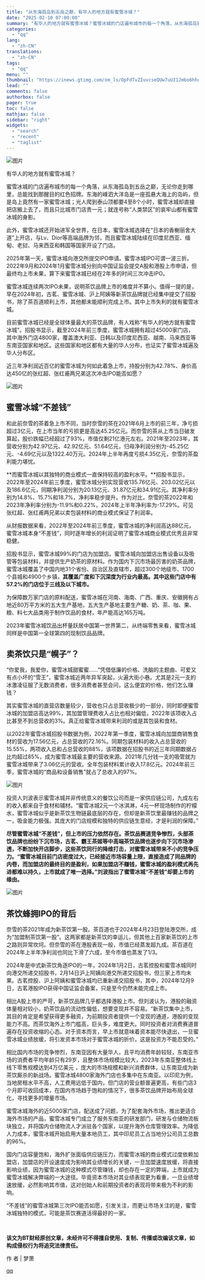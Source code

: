 ```yaml
---
title: "从东海孤岛到五岳之巅，有华人的地方就有蜜雪冰城？"
date: "2025-02-10 07:00:00"
summary: "有华人的地方就有蜜雪冰城？蜜雪冰城的门店遍布城市的每一个角落，从东海孤岛到五岳之巅，无论你走到哪里，..."
categories:
  - "qq"
lang:
  - "zh-CN"
translations:
  - "zh-CN"
tags:
  - "qq"
menu: ""
thumbnail: "https://inews.gtimg.com/om_ls/OpFdTvZIuvcseQUw7uUI1Jmbo6hhuRYhUBeRJ1AJDrNRMAA_640360/0"
lead: ""
comments: false
authorbox: false
pager: true
toc: false
mathjax: false
sidebar: "right"
widgets:
  - "search"
  - "recent"
  - "taglist"
---
```


![图片](https://inews.gtimg.com/om_bt/O5ZKm_AD_jjp6zqjY94qCbOoHdEKKXX0hAp3woB-QagrgAA/641)

有华人的地方就有蜜雪冰城？

蜜雪冰城的门店遍布城市的每一个角落，从东海孤岛到五岳之巅，无论你走到哪里，总能找到那醒目的红色招牌。东海的嵊泗大洋岛是一座孤悬大海上的岛屿，但是岛上竟然有一家蜜雪冰城；光人爬到泰山顶都要4至8个小时，蜜雪冰城却直接把店搬上去了，而且只比城市门店贵一元；就连号称“人类禁区”的哀牢山都有蜜雪冰城的身影。

此外，蜜雪冰城还开始进军全世界，在日本，蜜雪冰城选择在“日本的香榭丽舍大道”上开店，与Lv、Dior等高端品牌为邻，而且蜜雪冰城陆续在印度尼西亚、缅甸、老挝、马来西亚和韩国等国家开设了门店。

2025年第一天，蜜雪冰城向港交所提交IPO申请。蜜雪冰城IPO可谓一波三折。2022年9月和2024年1月蜜雪冰城分别向中国证监会提交A股和港股上市申请，但最终均上市未果，算下来蜜雪冰城已经在2年多的时间三次冲击IPO。

蜜雪冰城连续两次IPO未果，说明茶饮品牌上市的难度并不算小。值得一提的是，早在2024年初，古茗、蜜雪冰城、沪上阿姨等新茶饮品牌就已经集中提交了招股书，除了茶百道顺利上市，其他都未能顺利完成上市。其中上市失利的就有蜜雪冰城。

目前蜜雪冰城已经是全球体量最大的茶饮品牌，有人戏称“有华人的地方就有蜜雪冰城”。招股书显示，截至2024年前三季度，蜜雪冰城拥有超过45000家门店，其中海外门店4800家，覆盖澳大利亚、日韩以及印度尼西亚、越南、马来西亚等东南亚国家和地区。这些国家和地区都有大量的华人分布，也证实了蜜雪冰城遍及华人分布区。

近三年净利润近百亿的蜜雪冰城为何如此着急上市，持股分别为42.78%、身价高达450亿的张红超、张红甫两兄弟这次冲击IPO能否如愿？

![图片](https://inews.gtimg.com/om_bt/OU9bbctiMn_u8g8HvQyCY4fkxsj0ie8MqwfvoyuqkGcpkAA/641)

**蜜雪冰城“不差钱”**
-------------

和此前奈雪的茶着急上市不同，当时奈雪的茶在2021年6月上市的前三年，净亏损超过3亿元，在上市当年的亏损更是高达45.25亿元。而奈雪的茶从上市当日破发算起，股价跌幅已经超过了93%，市值仅剩21亿港元左右。2021年至2023年，其营收分别为42.97亿元、42.92亿元、51.64亿元，归母净利润分别为-45.25亿元、-4.69亿元以及1322.40万元。2024年上半年再度亏损4.35亿元，奈雪的茶盈利能力堪忧。

**而蜜雪冰城以其独特的商业模式一直保持较高的盈利水平。**招股书显示，2022年至2024年前三季度，蜜雪冰城分别实现营收135.76亿元、203.02亿元以及186.6亿元，同期净利润分别为20.13亿元、31.87亿元和34.91亿元。其净利率分别为14.8%、15.7%和18.7%，净利率稳步提升。作为对比，奈雪的茶2022年和2023年净利率分别为-11.9%和0.22%，2024年上半年净利率为-17.29%。可见张红超、张红甫两兄弟以卖包装材料的商业模式保证了利润率。

从财报数据来看，2022年至2024年前三季度，蜜雪冰城的净利润高达88亿元，蜜雪冰城本身“不差钱”，同时逐年增长的利润证明了蜜雪冰城商业模式优秀且非常稳健。

招股书显示，蜜雪冰城99%的门店为加盟店。蜜雪冰城向加盟店出售设备以及吸管等包装材料，并提供生产奶茶的原材料。作为国内下沉市场最厉害的奶茶品牌，蜜雪冰城覆盖了中国内地31个省份、自治区及直辖市，超过300个地级市、1700个县城和4900个乡镇，**其覆盖广度和下沉深度为行业内最高。其中这些门店中有57.2%的门店位于三线及以下城市。**

为保障数万家门店的原料配送，蜜雪冰城在河南、海南、广西、重庆、安徽拥有占地近80万平方米的五大生产基地，五大生产基地主要生产糖、奶、茶、咖、果、粮、料七大品类用于制作饮品的食材，年产能高达165万吨。

2023年蜜雪冰城饮品出杯量跃居中国第一世界第二，从终端零售来看，蜜雪冰城同样是中国第一全球第四的现制饮品品牌。

**卖茶饮只是“幌子”？**
--------------

“你爱我，我爱你，蜜雪冰城甜蜜蜜……”凭借低廉的价格、洗脑的主题曲、可爱又有点小坏的“雪王”，蜜雪冰城近两年异军突起，火遍大街小巷。尤其是2元一支的冰激凌征服了无数消费者，很多消费者甚至会问，这么便宜的价格，他们怎么赚钱？

其实蜜雪冰城的直营店数量较少，营收也只占总营收极少的一部分，同时即便蜜雪冰城的加盟店高达99%，其加盟管理费收入占比也相对偏低，2022年该项收入占比甚至不到总营收的3%。真正给蜜雪冰城带来利润的或是其包装和食材。

以2022年蜜雪冰城招股书数据为例，2022年第一季度，蜜雪冰城向加盟商销售食材的营收为17.56亿元，占总营收的72.16%。同期包装材料的收入占总营收的15.55%，两项收入总和占总营收的88%，该项数据在招股书的近三年同期数据占比均超过85%，成为蜜雪冰城最主要的营收来源。2021年几分钱一支的吸管就为蜜雪冰城带来了3.06亿元的营收。全年包装材料累计收入17.8亿元。2024年前三季，蜜雪冰城的“商品和设备销售”就占了总收入的97%。

![图片](https://inews.gtimg.com/om_bt/OXX4MTwG4lPgGkWCVtZ96D-ufFyrAbjhc8_q1lduOIKjsAA/641)

投资人刘波表示蜜雪冰城并非传统意义的餐饮公司而是一家供应链公司，九成左右的收入都来自于食材和辅材。“蜜雪冰城2元一个冰淇淋，4元一杯现场制作的柠檬水，蜜雪冰城似乎是新茶饮生物链最底层的存在，但却是新茶饮里最赚钱的品牌之一，吸金能力极强。其庞大的门店规模和独特的供应链生意经，才是利润的保障。”

**尽管蜜雪冰城“不差钱”，但上市的压力依然存在。**茶饮品赛道竞争惨烈，头部茶饮品牌也纷纷下沉市场，古茗、霸王茶姬等中高端茶饮品牌也逐步向下沉市场渗透，不断加快开店脚步，这些茶饮同行的降维打击，对蜜雪冰城带来不小的竞争压力。**“蜜雪冰城目前门店密度过大，已经接近市场容量上限，直接造成了同品牌的内卷，而加盟店的最终目的是盈利，如果加盟店不赚钱，蜜雪冰城的盈利模式再先进都难以持久，上市就成了唯一选择。”刘波指出了蜜雪冰城“不差钱”却要上市的缘由。**

![图片](https://inews.gtimg.com/om_bt/OlVtAbyXEeVd_VGMB-chRRERSQJWBxwy3qBOw9gWlKXR4AA/641)

**茶饮蜂拥IPO的背后**
--------------

奈雪的茶2021年成为新茶饮第一股。茶百道也于2024年4月23日登陆港交所，成为“加盟制茶饮第一股”。这两家都是新茶饮的幸运儿，但其他上百家新茶饮的上市之路则异常坎坷。但奈雪的茶在港股表现一般，市值已经蒸发超九成。茶百道在2024年上半年净利润也同比下滑了六成，至今市值也蒸发了1/3。

2024年是中式新茶饮角逐IPO的一年，2024年1月2日，古茗控股和蜜雪冰城同时向港交所递交招股书，2月14日沪上阿姨向港交所递交招股书，但三家上市均未果。古茗控股、沪上阿姨和蜜雪冰城均已重新递交招股书，其中，2024年12月9日，古茗港股IPO获得中国证监会备案，只是至今仍然未能完成上市。

相比A股上市的严苛，新茶饮品牌几乎都选择港股上市。但刘波认为，港股的融资体量相对较小，奶茶饮品的流动性偏低，想要变现并不容易。“新茶饮集中上市，其目的肯定是希望获得更多融资，为前期投资者提供一个变现的通道，港股的变现能力不高。而茶饮海外上市门槛高，巨头多，难度更大。同时投资者对消费赛道普遍存在投资收缩的心态。对于资本而言，早上市就意味着资本能尽快退出，一旦蜜雪冰城业绩放缓，将引发资本市场对于蜜雪冰城的折价，这是投资方不能忍受的。”

相比国内市场的竞争惨烈，东南亚因有大量华人，且平均消费年龄较轻，东南亚市场的消费者平均年龄只有29岁，且整体市场规模比较大，2023年东南亚整体线上线下零售规模达到4万亿美元 ，庞大的市场规模和新兴消费群体，让东南亚成为新茶饮厮杀的新战场。蜜雪冰城4800家海外门店也多集中在东南亚。以印尼为例，当地房租水平不高，人工费用远低于国内，但门店的营业额普遍更高，有些门店3个月即可收回成本，在国内市场趋于饱和的情况下，很多茶饮品牌开始布局全球化，寻找更多的增量市场。

蜜雪冰城海外的近5000家门店，配送成了问题，为了配套海外市场，推出更适合海外市场的产品，蜜雪冰城专门成立了服务东南亚的研发部门，研发与仓储物流板块独立，并将国内仓储物流人才派驻各个国家，以提升海外仓库管理效率。为降低人力成本，蜜雪冰城开始启用大量本地员工，其中印尼员工占当地分公司员工总数的96%。

国内门店容量饱和，海外扩张面临供应链压力，而蜜雪冰城的商业模式过度依赖加盟店，加盟店的开设速度成为影响其业绩增长的关键，一旦加盟速度放缓，将直接影响业绩，因为蜜雪冰城的这种模式尽管赚钱，却也存在一定的弊端，上市就成为蜜雪冰城解决弊端的一大途径。毕竟资本市场对其业绩表现更为看重，一旦业绩增速放缓，必然影响其市值，这对创始人和前期投资者的表现将带来极为不利的影响。

“不差钱”的蜜雪冰城第三次IPO能否如愿，引发关注，而更让市场关注的是，蜜雪冰城独特的模式，可能是茶饮赛道活得最好的一家。

 

**该文为BT财经原创文章，未经许可不得擅自使用、复制、传播或改编该文章，如构成侵权行为将追究法律责任。**

作 者 | 梦萧

[qq](https://new.qq.com/rain/a/20250208A04G7T00)
